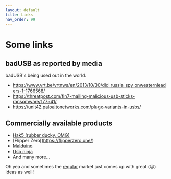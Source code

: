 ```yaml
---
layout: default
title: Links
nav_order: 99
---
```

# Some links
## badUSB as reported by media
badUSB's being used out in the world.
- https://www.vrt.be/vrtnws/en/2013/10/30/did_russia_spy_onwesternleaders-1-1766568/
- https://threatpost.com/fin7-mailing-malicious-usb-sticks-ransomware/177541/
- https://unit42.paloaltonetworks.com/plugx-variants-in-usbs/


## Commercially available products

- [Hak5 (rubber ducky, OMG)](https://shop.hak5.org/products/usb-rubber-ducky)
- [Flipper Zero[(https://flipperzero.one/)
- [Malduino](https://maltronics.com/collections/malduinos)
- [Usb ninja](https://usbninja.com/)
- And many more…

Oh yea and sometimes the [regular](https://www.amazon.com/mouse-jiggler-usb/s?k=mouse+jiggler+usb) market just comes up with great (😜) ideas as well!
